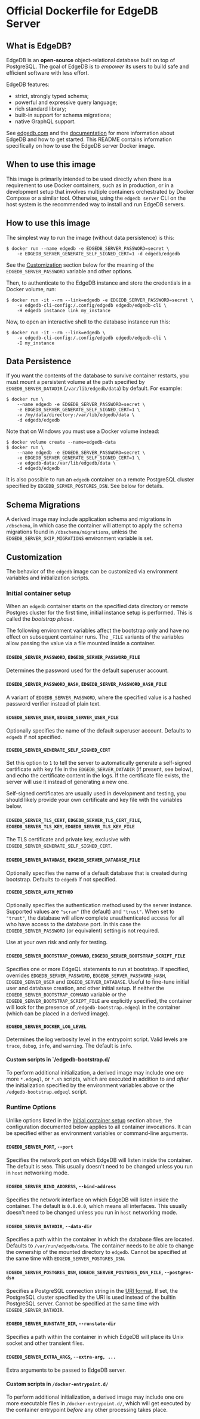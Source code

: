 # Official Dockerfile for EdgeDB Server

## What is EdgeDB?

EdgeDB is an **open-source** object-relational database built on top of
PostgreSQL. The goal of EdgeDB is to _empower_ its users to build safe
and efficient software with less effort.

EdgeDB features:

- strict, strongly typed schema;
- powerful and expressive query language;
- rich standard library;
- built-in support for schema migrations;
- native GraphQL support.

See [edgedb.com](https://www.edgedb.com/) and the
[documentation](https://www.edgedb.com/docs/) for more information about
EdgeDB and how to get started. This README contains information specifically
on how to use the EdgeDB server Docker image.

## When to use this image

This image is primarily intended to be used directly when there is a
requirement to use Docker containers, such as in production, or in a
development setup that involves multiple containers orchestrated by
Docker Compose or a similar tool. Otherwise, using the `edgedb server`
CLI on the host system is the recommended way to install and run
EdgeDB servers.

## How to use this image

The simplest way to run the image (without data persistence) is this:

```shell
$ docker run --name edgedb -e EDGEDB_SERVER_PASSWORD=secret \
    -e EDGEDB_SERVER_GENERATE_SELF_SIGNED_CERT=1 -d edgedb/edgedb
```

See the [Customization](#customization) section below for the meaning of
the `EDGEDB_SERVER_PASSWORD` variable and other options.

Then, to authenticate to the EdgeDB instance and store the credentials in
a Docker volume, run:

```shell
$ docker run -it --rm --link=edgedb -e EDGEDB_SERVER_PASSWORD=secret \
    -v edgedb-cli-config:/.config/edgedb edgedb/edgedb-cli \
    -H edgedb instance link my_instance
```

Now, to open an interactive shell to the database instance run this:

```shell
$ docker run -it --rm --link=edgedb \
    -v edgedb-cli-config:/.config/edgedb edgedb/edgedb-cli \
    -I my_instance
```

## Data Persistence

If you want the contents of the database to survive container restarts,
you must mount a persistent volume at the path specified by
`EDGEDB_SERVER_DATADIR` (`/var/lib/edgedb/data`) by default.  For example:

```shell
$ docker run \
    --name edgedb -e EDGEDB_SERVER_PASSWORD=secret \
    -e EDGEDB_SERVER_GENERATE_SELF_SIGNED_CERT=1 \
    -v /my/data/directory:/var/lib/edgedb/data \
    -d edgedb/edgedb
```

Note that on Windows you must use a Docker volume instead:

```shell
$ docker volume create --name=edgedb-data
$ docker run \
    --name edgedb -e EDGEDB_SERVER_PASSWORD=secret \
    -e EDGEDB_SERVER_GENERATE_SELF_SIGNED_CERT=1 \
    -v edgedb-data:/var/lib/edgedb/data \
    -d edgedb/edgedb
```

It is also possible to run an `edgedb` container on a remote PostgreSQL
cluster specified by `EDGEDB_SERVER_POSTGRES_DSN`.  See below for details.

## Schema Migrations

A derived image may include application schema and migrations in
`/dbschema`, in which case the container will attempt to apply the
schema migrations found in `/dbschema/migrations`, unless
the `EDGEDB_SERVER_SKIP_MIGRATIONS` environment variable is set.

## Customization

The behavior of the `edgedb` image can be customized via environment
variables and initialization scripts.

### Initial container setup

When an `edgedb` container starts on the specified data directory or remote
Postgres cluster for the first time, initial instance setup is performed.
This is called the _bootstrap phase_.

The following environment variables affect the bootstrap only and have no
effect on subsequent container runs. The `_FILE` variants of the variables
allow passing the value via a file mounted inside a container.

#### `EDGEDB_SERVER_PASSWORD`, `EDGEDB_SERVER_PASSWORD_FILE`

Determines the password used for the default superuser account.

#### `EDGEDB_SERVER_PASSWORD_HASH`, `EDGEDB_SERVER_PASSWORD_HASH_FILE`

A variant of `EDGEDB_SERVER_PASSWORD`, where the specified value is a hashed
password verifier instead of plain text.

#### `EDGEDB_SERVER_USER`, `EDGEDB_SERVER_USER_FILE`

Optionally specifies the name of the default superuser account. Defaults to
`edgedb` if not specified.

#### `EDGEDB_SERVER_GENERATE_SELF_SIGNED_CERT`

Set this option to `1` to tell the server to automatically generate a
self-signed certificate with key file in the `EDGEDB_SERVER_DATADIR` (if
present, see below), and echo the certificate content in the logs. If the
certificate file exists, the server will use it instead of generating a new
one.

Self-signed certificates are usually used in development and testing, you
should likely provide your own certificate and key file with the variables
below.

#### `EDGEDB_SERVER_TLS_CERT`, `EDGEDB_SERVER_TLS_CERT_FILE`, `EDGEDB_SERVER_TLS_KEY`, `EDGEDB_SERVER_TLS_KEY_FILE`

The TLS certificate and private key, exclusive with
`EDGEDB_SERVER_GENERATE_SELF_SIGNED_CERT`.

#### `EDGEDB_SERVER_DATABASE`, `EDGEDB_SERVER_DATABASE_FILE`

Optionally specifies the name of a default database that is created during
bootstrap. Defaults to `edgedb` if not specified.

#### `EDGEDB_SERVER_AUTH_METHOD`

Optionally specifies the authentication method used by the server instance.
Supported values are `"scram"` (the default) and `"trust"`.  When set to
`"trust"`, the database will allow complete unauthenticated access for all
who have access to the database port.  In this case the `EDGEDB_SERVER_PASSWORD`
(or equivalent) setting is not required.

Use at your own risk and only for testing.

#### `EDGEDB_SERVER_BOOTSTRAP_COMMAND`, `EDGEDB_SERVER_BOOTSTRAP_SCRIPT_FILE`

Specifies one or more EdgeQL statements to run at bootstrap. If specified,
overrides `EDGEDB_SERVER_PASSWORD`, `EDGEDB_SERVER_PASSWORD_HASH`,
`EDGEDB_SERVER_USER` and `EDGEDB_SERVER_DATABASE`. Useful to fine-tune initial
user and database creation, and other initial setup. If neither the
`EDGEDB_SERVER_BOOTSTRAP_COMMAND` variable or the
`EDGEDB_SERVER_BOOTSTRAP_SCRIPT_FILE` are explicitly specified, the container
will look for the presence of `/edgedb-bootstrap.edgeql` in the container
(which can be placed in a derived image).

#### `EDGEDB_SERVER_DOCKER_LOG_LEVEL`

Determines the log verbosity level in the entrypoint script. Valid levels are
`trace`, `debug`, `info`, and `warning`.  The default is `info`.

#### Custom scripts in `/edgedb-bootstrap.d/

To perform additional initialization, a derived image may include one ore
more `*.edgeql`, or `*.sh` scripts, which are executed in addition to and
_after_ the initialization specified by the environment variables above
or the `/edgedb-bootstrap.edgeql` script.

### Runtime Options

Unlike options listed in the [Initial container setup](#initial-container-setup)
section above, the configuration documented below applies to all container
invocations.  It can be specified either as environment variables or
command-line arguments.

#### `EDGEDB_SERVER_PORT`, `--port`

Specifies the network port on which EdgeDB will listen inside the container.
The default is `5656`.  This usually doesn't need to be changed unless you
run in `host` networking mode.

#### `EDGEDB_SERVER_BIND_ADDRESS`, `--bind-address`

Specifies the network interface on which EdgeDB will listen inside the
container.  The default is `0.0.0.0`, which means all interfaces.  This
usually doesn't need to be changed unless you run in `host` networking mode.

#### `EDGEDB_SERVER_DATADIR`, `--data-dir`

Specifies a path within the container in which the database files are located.
Defaults to `/var/run/edgedb/data`.  The container needs to be able to
change the ownership of the mounted directory to `edgedb`.  Cannot be specified
at the same time with `EDGEDB_SERVER_POSTGRES_DSN`.

#### `EDGEDB_SERVER_POSTGRES_DSN`, `EDGEDB_SERVER_POSTGRES_DSN_FILE`, `--postgres-dsn`

Specifies a PostgreSQL connection string in the
[URI format](https://www.postgresql.org/docs/13/libpq-connect.html#id-1.7.3.8.3.6).
If set, the PostgreSQL cluster specified by the URI is used instead of the
builtin PostgreSQL server.  Cannot be specified at the same time with
`EDGEDB_SERVER_DATADIR`.

#### `EDGEDB_SERVER_RUNSTATE_DIR`, `--runstate-dir`

Specifies a path within the container in which EdgeDB will place its Unix
socket and other transient files.

#### `EDGEDB_SERVER_EXTRA_ARGS`, `--extra-arg, ...`

Extra arguments to be passed to EdgeDB server.

#### Custom scripts in `/docker-entrypoint.d/`

To perform additional initialization, a derived image may include one ore
more executable files in `/docker-entrypoint.d/`, which will get executed
by the container entrypoint _before_ any other processing takes place.
